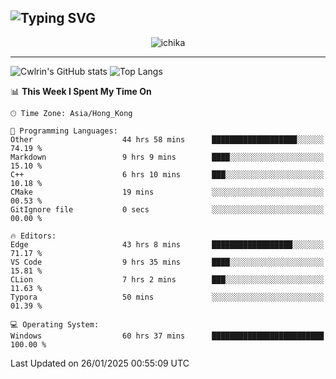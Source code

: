 ![Typing SVG](https://readme-typing-svg.demolab.com?font=Jost&size=24&pause=1000&color=7799EE&vCenter=true&multiline=true&random=false&width=435&height=100&lines=Hi+there;I'm+Sakurakouji+Nanaha;You+can+also+tell+me+Cwlrin%E2%98%86)
---
<p align="center">
  <img src="https://image.cwlrin.wiki/images/2024/11/09/1000015899.md.png" alt="ichika" border="0" />
</p>

---
![Cwlrin's GitHub stats](https://github-readme-stats.vercel.app/api?username=cwlrin&show_icons=true&theme=buefy)
![Top Langs](https://github-readme-stats.vercel.app/api/top-langs/?username=cwlrin&layout=compact&hide=html,css)

<!--START_SECTION:waka-->
📊 **This Week I Spent My Time On** 

```text
🕑︎ Time Zone: Asia/Hong_Kong

💬 Programming Languages: 
Other                    44 hrs 58 mins      ███████████████████░░░░░░   74.19 % 
Markdown                 9 hrs 9 mins        ████░░░░░░░░░░░░░░░░░░░░░   15.10 % 
C++                      6 hrs 10 mins       ███░░░░░░░░░░░░░░░░░░░░░░   10.18 % 
CMake                    19 mins             ░░░░░░░░░░░░░░░░░░░░░░░░░   00.53 % 
GitIgnore file           0 secs              ░░░░░░░░░░░░░░░░░░░░░░░░░   00.00 % 

🔥 Editors: 
Edge                     43 hrs 8 mins       ██████████████████░░░░░░░   71.17 % 
VS Code                  9 hrs 35 mins       ████░░░░░░░░░░░░░░░░░░░░░   15.81 % 
CLion                    7 hrs 2 mins        ███░░░░░░░░░░░░░░░░░░░░░░   11.63 % 
Typora                   50 mins             ░░░░░░░░░░░░░░░░░░░░░░░░░   01.39 % 

💻 Operating System: 
Windows                  60 hrs 37 mins      █████████████████████████   100.00 % 
```


 Last Updated on 26/01/2025 00:55:09 UTC
<!--END_SECTION:waka-->
